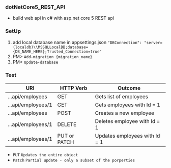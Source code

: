 ### dotNetCore5_REST_API
* build web api in c# with asp.net core 5 REST api

### SetUp
1. add local database name in appsettings.json
`"DBConnection": "server=(localdb)\\MSSQLLocalDB;database={DB_NAME_HERE};Trusted_Connection=true"`
2. PM> `Add-migration {migration_name}`
3. PM> `Update-database`

### Test
| URI | HTTP Verb | Outcome
| ----------- | ----------- | ----------- |
| ...api/employees | GET  | Gets list of employees |
| ...api/employees/1 | GET  | Gets employees with Id = 1 |
| ...api/employees | POST  | Creates a new employee |
| ...api/employees/1 | DELETE  | Deletes employee with Id = 1 |
| ...api/employees/1 | PUT or PATCH  | Updates employees with Id = 1 |

* `PUT` `Updates the entire object`
* `Patch` `Partial update - only a subset of the porperties`
